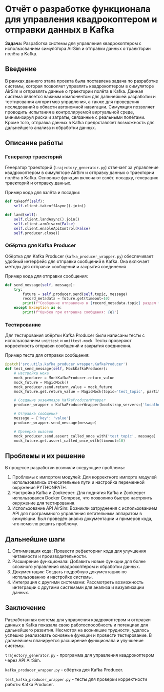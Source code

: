 # Отчёт о разработке функционала для управления квадрокоптером и отправки данных в Kafka

**Задача:** Разработка системы для управления квадрокоптером с использованием симулятора AirSim и отправки данных о траектории полёта в Kafka.

## Введение

В рамках данного этапа проекта была поставлена задача по разработке системы, которая позволяет управлять квадрокоптером в симуляторе AirSim и отправлять данные о траектории полёта в Kafka. Данная система является важным компонентом для дальнейшей разработки и тестирования алгоритмов управления, а также для проведения исследований в области автономной навигации. Симуляция позволяет проводить испытания в контролируемой виртуальной среде, минимизируя риски и затраты, связанные с реальными полётами. Кроме того, отправка данных в Kafka предоставляет возможность для дальнейшего анализа и обработки данных.

## Описание работы

### Генератор траекторий

Генератор траекторий (`trajectory_generator.py`) отвечает за управление квадрокоптером в симуляторе AirSim и отправку данных о траектории полёта в Kafka. Основные функции включают взлёт, посадку, генерацию траекторий и отправку данных.

Пример кода для взлёта и посадки:
```py
def takeoff(self):
    self.client.takeoffAsync().join()

def land(self):
    self.client.landAsync().join()
    self.client.armDisarm(False)
    self.client.enableApiControl(False)
    self.producer.close()
```
### Обёртка для Kafka Producer
Обёртка для Kafka Producer (`kafka_producer_wrapper.py`) обеспечивает удобный интерфейс для отправки сообщений в Kafka. Она включает методы для отправки сообщений и закрытия соединения

Пример кода для отправки сообщения:
```py
def send_message(self, message):
    try:
        future = self.producer.send(self.topic, message)
        record_metadata = future.get(timeout=10)
        print(f"Сообщение отправлено в {record_metadata.topic} раздел {record_metadata.partition} смещение {record_metadata.offset}")
    except Exception as e:
        print(f"Ошибка при отправке сообщения: {e}")
```

### Тестирование
Для тестирования обёртки Kafka Producer были написаны тесты с использованием `unittest` и `unittest.mock`. Тесты проверяют корректность отправки сообщений и закрытия соединения.

Пример теста для отправки сообщения:
```py
@patch('src.utils.kafka_producer_wrapper.KafkaProducer')
def test_send_message(self, MockKafkaProducer):
    # Настройка мока
    mock_producer = MockKafkaProducer.return_value
    mock_future = MagicMock()
    mock_producer.send.return_value = mock_future
    mock_future.get.return_value = MagicMock(topic='test_topic', partition=0, offset=0)

    # Создание экземпляра KafkaProducerWrapper
    producer_wrapper = KafkaProducerWrapper(bootstrap_servers=['localhost:9092'], topic='test_topic')

    # Отправка сообщения
    message = {'key': 'value'}
    producer_wrapper.send_message(message)

    # Проверка вызовов
    mock_producer.send.assert_called_once_with('test_topic', message)
    mock_future.get.assert_called_once_with(timeout=10)
```

## Проблемы и их решение
В процессе разработки возникли следующие проблемы:

1. Проблемы с импортом модулей: Для корректного импорта модулей использовались относительные пути и настройка переменной окружения PYTHONPATH.
2. Настройка Kafka и Zookeeper: Для поднятия Kafka и Zookeeper использовался Docker Compose, что позволило быстро настроить окружение для тестирования.
3. Использование API AirSim: Возникли затруднения с использованием API для программного управления летательным аппаратом в симуляции. Был проведён анализ документации и примеров кода, что помогло решить проблему.
## Дальнейшие шаги
1. Оптимизация кода: Провести рефакторинг кода для улучшения читаемости и производительности.
2. Расширение функционала: Добавить новые функции для более сложного управления квадрокоптером и обработки данных.
3. Документация: Создать подробную документацию по использованию и настройке системы.
4. Интеграция с другими системами: Рассмотреть возможность интеграции с другими системами для анализа и визуализации данных.
## Заключение
Разработанная система для управления квадрокоптером и отправки данных в Kafka показала свою работоспособность и потенциал для дальнейшего развития. Несмотря на возникшие трудности, удалось успешно реализовать основные функции и провести тестирование. В дальнейшем планируется расширение функционала и улучшение системы.

`trajectory_generator.py` - программа для управления квадрокоптером через API AirSim. 

`kafka_producer_wrapper.py` - обёртка для Kafka Producer. 

`test_kafka_producer_wrapper.py` - тесты для проверки корректности работы Kafka Producer. 